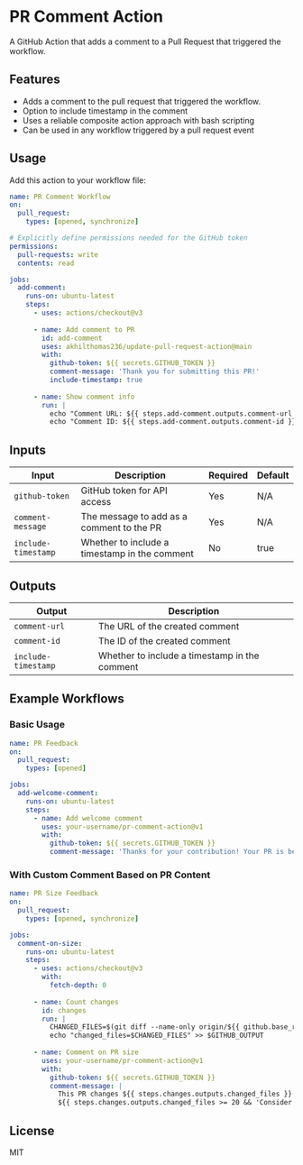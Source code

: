 # PR Comment Action

A GitHub Action that adds a comment to a Pull Request that triggered the workflow.

## Features

- Adds a comment to the pull request that triggered the workflow.
- Option to include timestamp in the comment
- Uses a reliable composite action approach with bash scripting
- Can be used in any workflow triggered by a pull request event

## Usage

Add this action to your workflow file:

```yaml
name: PR Comment Workflow
on:
  pull_request:
    types: [opened, synchronize]

# Explicitly define permissions needed for the GitHub token
permissions:
  pull-requests: write
  contents: read

jobs:
  add-comment:
    runs-on: ubuntu-latest
    steps:
      - uses: actions/checkout@v3
      
      - name: Add comment to PR
        id: add-comment
        uses: akhilthomas236/update-pull-request-action@main
        with:
          github-token: ${{ secrets.GITHUB_TOKEN }}
          comment-message: 'Thank you for submitting this PR!'
          include-timestamp: true
          
      - name: Show comment info
        run: |
          echo "Comment URL: ${{ steps.add-comment.outputs.comment-url }}"
          echo "Comment ID: ${{ steps.add-comment.outputs.comment-id }}"
```

## Inputs

| Input | Description | Required | Default |
|-------|-------------|----------|---------|
| `github-token` | GitHub token for API access | Yes | N/A |
| `comment-message` | The message to add as a comment to the PR | Yes | N/A |
| `include-timestamp` | Whether to include a timestamp in the comment | No | true |

## Outputs

| Output | Description |
|--------|-------------|
| `comment-url` | The URL of the created comment |
| `comment-id` | The ID of the created comment |
| `include-timestamp` | Whether to include a timestamp in the comment | No | true |

## Example Workflows

### Basic Usage

```yaml
name: PR Feedback
on:
  pull_request:
    types: [opened]

jobs:
  add-welcome-comment:
    runs-on: ubuntu-latest
    steps:
      - name: Add welcome comment
        uses: your-username/pr-comment-action@v1
        with:
          github-token: ${{ secrets.GITHUB_TOKEN }}
          comment-message: 'Thanks for your contribution! Your PR is being reviewed.'
```

### With Custom Comment Based on PR Content

```yaml
name: PR Size Feedback
on:
  pull_request:
    types: [opened, synchronize]

jobs:
  comment-on-size:
    runs-on: ubuntu-latest
    steps:
      - uses: actions/checkout@v3
        with:
          fetch-depth: 0
          
      - name: Count changes
        id: changes
        run: |
          CHANGED_FILES=$(git diff --name-only origin/${{ github.base_ref }}..HEAD | wc -l)
          echo "changed_files=$CHANGED_FILES" >> $GITHUB_OUTPUT
      
      - name: Comment on PR size
        uses: your-username/pr-comment-action@v1
        with:
          github-token: ${{ secrets.GITHUB_TOKEN }}
          comment-message: |
            This PR changes ${{ steps.changes.outputs.changed_files }} files.
            ${{ steps.changes.outputs.changed_files >= 20 && 'Consider breaking this into smaller PRs.' || 'Good PR size!' }}
```

## License

MIT
